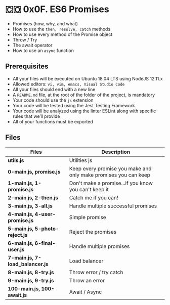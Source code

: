 # :colombia: 0x0F. ES6 Promises

- Promises (how, why, and what)
- How to use the `then, resolve, catch` methods
- How to use every method of the Promise object
- Throw / Try
- The await operator
- How to use an `async` function

## Prerequisites

- All your files will be executed on Ubuntu 18.04 LTS using NodeJS 12.11.x
- Allowed editors: `vi, vim, emacs, Visual Studio Code`
- All your files should end with a new line
- A `README.md` file, at the root of the folder of the project, is mandatory
- Your code should use the `js` extension
- Your code will be tested using the Jest Testing Framework
- Your code will be analyzed using the linter ESLint along with specific rules that we’ll provide
- All of your functions must be exported

## Files

| Files                             | Description                                                     |
| --------------------------------- | --------------------------------------------------------------- |
| **utils.js**                      | Utilities js                                                    |
| **0-main.js, promise.js**         | Keep every promise you make and only make promises you can keep |
| **1-main.js, 1-promise.js**       | Don't make a promise...if you know you can't keep it            |
| **2-main.js, 2-then.js**          | Catch me if you can!                                            |
| **3-main.js, 3-all.js**           | Handle multiple successful promises                             |
| **4-main.js, 4-user-promise.js**  | Simple promise                                                  |
| **5-main.js, 5-photo-reject.js**  | Reject the promises                                             |
| **6-main.js, 6-final-user.js**    | Handle multiple promises                                        |
| **7-main.js, 7-load_balancer.js** | Load balancer                                                   |
| **8-main.js, 8-try.js**           | Throw error / try catch                                         |
| **9-main.js, 9-try.js**           | Throw an error                                                  |
| **100-main.js, 100-await.js**     | Await / Async                                                   |
